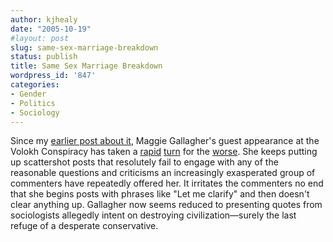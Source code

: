 ```yaml
---
author: kjhealy
date: "2005-10-19"
#layout: post
slug: same-sex-marriage-breakdown
status: publish
title: Same Sex Marriage Breakdown
wordpress_id: '847'
categories:
- Gender
- Politics
- Sociology
---
```


Since my [earlier post about it](http://crookedtimber.org/2005/10/18/same-sex-marriage/), Maggie Gallagher's guest appearance at the Volokh Conspiracy has taken a [rapid](http://www.volokh.com/archives/archive_2005_10_16-2005_10_22.shtml#1129776523) [turn](http://www.technorati.com/cosmos/search.html?rank=&url=http://volokh.com/archives/archive_2005_10_16-2005_10_22.shtml#1129775642) for the [worse](http://www.volokh.com/archives/archive_2005_10_16-2005_10_22.shtml#1129756529). She keeps putting up scattershot posts that resolutely fail to engage with any of the reasonable questions and criticisms an increasingly exasperated group of commenters have repeatedly offered her. It irritates the commenters no end that she begins posts with phrases like "Let me clarify" and then doesn't clear anything up. Gallagher now seems reduced to presenting quotes from sociologists allegedly intent on destroying civilization—surely the last refuge of a desperate conservative.
